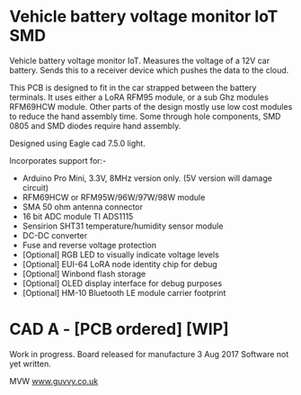 Vehicle battery voltage monitor IoT SMD
=======================================

Vehicle battery voltage monitor IoT. Measures the voltage of a 12V car battery. Sends this to a receiver device which pushes the data to the cloud.

This PCB is designed to fit in the car strapped between the battery terminals. It uses either a LoRA RFM95 module, or a sub Ghz modules RFM69HCW module. Other parts of the design mostly use low cost modules to reduce the hand assembly time. Some through hole components, SMD 0805 and SMD diodes require hand assembly.

Designed using Eagle cad 7.5.0 light.

Incorporates support for:- 
* Arduino Pro Mini, 3.3V, 8MHz version only. (5V version will damage circuit)
* RFM69HCW or RFM95W/96W/97W/98W module
* SMA 50 ohm antenna connector
* 16 bit ADC module TI ADS1115
* Sensirion SHT31 temperature/humidity sensor module
* DC-DC converter
* Fuse and reverse voltage protection
* [Optional] RGB LED to visually indicate voltage levels
* [Optional] EUI-64 LoRA node identity chip for debug
* [Optional] Winbond flash storage
* [Optional] OLED display interface for debug purposes
* [Optional] HM-10 Bluetooth LE module carrier footprint


CAD A - [PCB ordered] [WIP]
===========================

Work in progress. 
Board released for manufacture 3 Aug 2017
Software not yet written.

MVW
www.guvvy.co.uk
